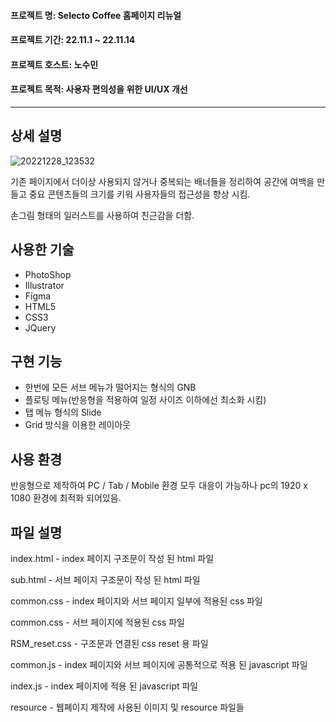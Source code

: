 #### 프로젝트 명: Selecto Coffee 홈페이지 리뉴얼
#### 프로젝트 기간: 22.11.1 ~ 22.11.14
#### 프로젝트 호스트: 노수민
#### 프로젝트 목적: 사용자 편의성을 위한 UI/UX 개선
------
## 상세 설명
![20221228_123532](https://user-images.githubusercontent.com/117888227/209753389-635f39ac-0853-4ba5-b4f4-b1456b154548.png)

기존 페이지에서 더이상 사용되지 않거나 중복되는 배너들을 정리하여 공간에 여백을 만들고 중요 콘텐츠들의 크기를 키워 사용자들의 접근성을 향상 시킴.

손그림 형태의 일러스트를 사용하여 친근감을 더함.

## 사용한 기술
+ PhotoShop
+ Illustrator
+ Figma
+ HTML5
+ CSS3
+ JQuery

## 구현 기능
+ 한번에 모든 서브 메뉴가 떨어지는 형식의 GNB
+ 플로팅 메뉴(반응형을 적용하여 일정 사이즈 이하에선 최소화 시킴)
+ 탭 메뉴 형식의 Slide
+ Grid 방식을 이용한 레이아웃

## 사용 환경
반응형으로 제작하여 PC / Tab / Mobile 환경 모두 대응이 가능하나 pc의 1920 x 1080 환경에 최적화 되어있음.

## 파일 설명
index.html - index 페이지 구조문이 작성 된 html 파일

sub.html - 서브 페이지 구조문이 작성 된 html 파일

common.css - index 페이지와 서브 페이지 일부에 적용된 css 파일

common.css - 서브 페이지에 적용된 css 파일

RSM_reset.css - 구조문과 연결된 css reset 용 파일

common.js - index 페이지와 서브 페이지에 공통적으로 적용 된 javascript 파일

index.js - index 페이지에 적용 된 javascript 파일

resource - 웹페이지 제작에 사용된 이미지 및 resource 파일들
